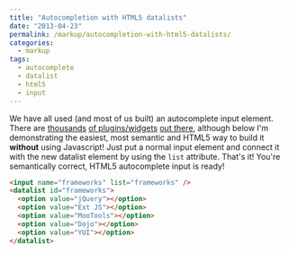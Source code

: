```yaml
---
title: "Autocompletion with HTML5 datalists"
date: "2013-04-23"
permalink: /markup/autocompletion-with-html5-datalists/
categories:
  - markup
tags:
  - autocomplete
  - datalist
  - html5
  - input
---
```


We have all used (and most of us built) an autocomplete input element. There are [thousands](http://jqueryui.com/autocomplete/ "jQueryUI Autocomplete") [of plugins/widgets](http://www.devbridge.com/projects/autocomplete/jquery/ "Ajax autocomplete for jQuery") [out there](http://bassistance.de/jquery-plugins/jquery-plugin-autocomplete/ "jQuery plugin: Autocomplete"), although below I'm demonstrating the easiest, most semantic and HTML5 way to build it **without** using Javascript! Just put a normal input element and connect it with the new datalist element by using the `list` attribute. That's it! You're semantically correct, HTML5 autocomplete input is ready!

```html
<input name="frameworks" list="frameworks" />
<datalist id="frameworks">
  <option value="jQuery"></option>
  <option value="Ext JS"></option>
  <option value="MooTools"></option>
  <option value="Dojo"></option>
  <option value="YUI"></option>
</datalist>
```
